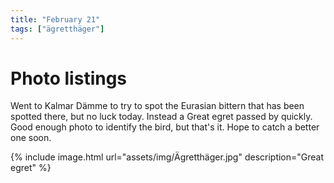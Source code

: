 ```yaml
---
title: "February 21"
tags: ["ägretthäger"]
---
```

# Photo listings
Went to Kalmar Dämme to try to spot the Eurasian bittern that has been spotted
there, but no luck today. Instead a Great egret passed by quickly. Good enough
photo to identify the bird, but that's it. Hope to catch a better one soon.

{% include image.html url="assets/img/Ägretthäger.jpg" description="Great egret" %}
